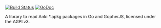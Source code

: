 [![Build Status](https://travis-ci.org/flimzy/anki.svg?branch=master)](https://travis-ci.org/flimzy/anki) [![GoDoc](https://godoc.org/github.com/flimzy/anki?status.png)](http://godoc.org/github.com/flimzy/anki)

A library to read Anki *.apkg packages in Go and GopherJS, licensed under the AGPLv3.
